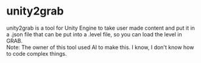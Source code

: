 # unity2grab
unity2grab is a tool for Unity Engine to take user made content and put it in a .json file that can be put into a .level file, so you can load the level in GRAB.
<br>
Note: The owner of this tool used AI to make this. I know, I don't know how to code complex things.
